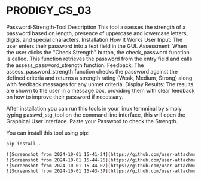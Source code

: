 # PRODIGY_CS_03
Password-Strength-Tool
Description
This tool assesses the strength of a password based on length, presence of uppercase and lowercase letters, digits, and special characters.
Installation
How It Works
User Input: The user enters their password into a text field in the GUI.
Assessment: When the user clicks the "Check Strength" button, the check_password function is called. This function retrieves the password from the entry field and calls the assess_password_strength function.
Feedback: The assess_password_strength function checks the password against the defined criteria and returns a strength rating (Weak, Medium, Strong) along with feedback messages for any unmet criteria.
Display Results: The results are shown to the user in a message box, providing them with clear feedback on how to improve their password if necessary.

After installation you can run this tools in your linux termninal by simply typing passwd_stg_tool on the command line interface, this will open the Graphical User Interface.
Paste your Password to check the Strength. 

You can install this tool using pip:

```bash
pip install .

![Screenshot from 2024-10-01 15-41-24](https://github.com/user-attachments/assets/5625ddc2-d7fe-42aa-a513-6d0bffd2f5f2)
![Screenshot from 2024-10-01 15-44-26](https://github.com/user-attachments/assets/f91bea3a-3a53-4017-b867-b7953e9d28a6)
![Screenshot from 2024-10-01 15-44-02](https://github.com/user-attachments/assets/d4482ddf-cd89-4a2b-a43b-81df85a4d929)
![Screenshot from 2024-10-01 15-43-37](https://github.com/user-attachments/assets/c3ac9b9c-140e-4685-8a33-55ab331f2b37)


